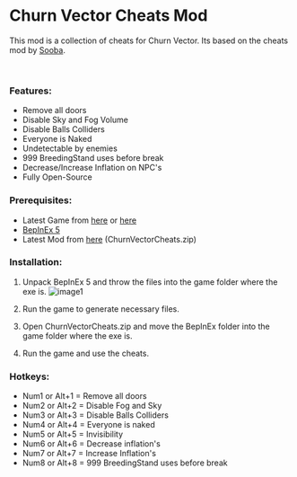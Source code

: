 # Churn Vector Cheats Mod

This mod is a collection of cheats for Churn Vector. Its based on the cheats mod by [Sooba](https://steamcommunity.com/id/Soobas).

<br />

### Features:

- Remove all doors
- Disable Sky and Fog Volume
- Disable Balls Colliders
- Everyone is Naked
- Undetectable by enemies
- 999 BreedingStand uses before break
- Decrease/Increase Inflation on NPC's
- Fully Open-Source


### Prerequisites:

- Latest Game from [here](https://steamcommunity.com/app/2686900) or [here](https://f95zone.to/threads/churn-vector-patch-1807e40f-hotfix-naelstrof.188648)
- [BepInEx 5](https://github.com/BepInEx/BepInEx/releases/download/v5.4.22/BepInEx_x64_5.4.22.0.zip)
- Latest Mod from [here](https://github.com/Official-Husko/Churn-Vector-Cheats/releases/latest) (ChurnVectorCheats.zip)


### Installation:

1. Unpack BepInEx 5 and throw the files into the game folder where the exe is.
![image1](https://i.imgur.com/dXdEVWK.png)

2. Run the game to generate necessary files.
3. Open  ChurnVectorCheats.zip and move the BepInEx folder into the game folder where the exe is.
4. Run the game and use the cheats.


### Hotkeys:

- Num1 or Alt+1 = Remove all doors
- Num2 or Alt+2 = Disable Fog and Sky
- Num3 or Alt+3 = Disable Balls Colliders
- Num4 or Alt+4 = Everyone is naked
- Num5 or Alt+5 = Invisibility
- Num6 or Alt+6 = Decrease inflation's
- Num7 or Alt+7 = Increase Inflation's
- Num8 or Alt+8 = 999 BreedingStand uses before break